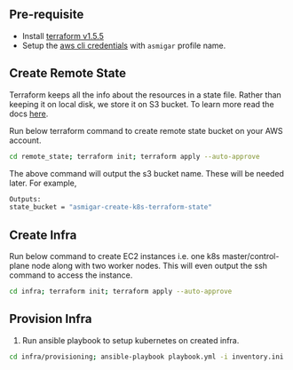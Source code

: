 ## Pre-requisite
- Install [terraform v1.5.5](https://www.terraform.io/downloads.html)
- Setup the [aws cli credentials](https://docs.aws.amazon.com/cli/latest/userguide/cli-chap-configure.html) with `asmigar` profile name.


## Create Remote State
Terraform keeps all the info about the resources in a state file. Rather than keeping it on local disk, we store it on S3 bucket.
To learn more read the docs [here](https://developer.hashicorp.com/terraform/language/settings/backends/s3).

Run below terraform command to create remote state bucket on your AWS account. 
```bash
cd remote_state; terraform init; terraform apply --auto-approve
```

The above command will output the s3 bucket name. These will be needed later. For example,
```bash
Outputs:
state_bucket = "asmigar-create-k8s-terraform-state"
```

## Create Infra
Run below command to create EC2 instances i.e. one k8s master/control-plane node along with two worker nodes. This will even output the ssh command to access the instance.
```bash
cd infra; terraform init; terraform apply --auto-approve
```

## Provision Infra
1. Run ansible playbook to setup kubernetes on created infra.
```bash
cd infra/provisioning; ansible-playbook playbook.yml -i inventory.ini 
```